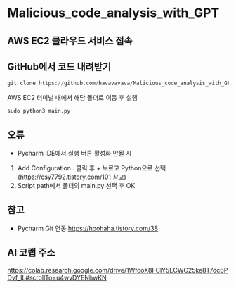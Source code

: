 # Malicious_code_analysis_with_GPT

## AWS EC2 클라우드 서비스 접속

## GitHub에서 코드 내려받기
```python
git clone https://github.com/havavavava/Malicious_code_analysis_with_GPT
```
AWS EC2 터미널 내에서 해당 폴더로 이동 후 실행
```python
sudo python3 main.py
```

## 오류
- Pycharm IDE에서 실행 버튼 활성화 안될 시
1. Add Configuration.. 클릭 후 + 누르고 Python으로 선택 (https://csy7792.tistory.com/101 참고)
2. Script path에서 폴더의 main.py 선택 후 OK

## 참고
- Pycharm Git 연동 https://hoohaha.tistory.com/38


## AI 코랩 주소
https://colab.research.google.com/drive/1WfcoX8FClY5ECWC25ke8T7dc6PDvf_lL#scrollTo=u4wvDYENhwKN